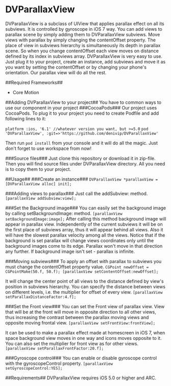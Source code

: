 DVParallaxView
==============

DVParallaxView is a subclass of UIView that applies parallax effect on all its subviews. It is controlled by gyroscope in iOS 7 way. You can add views to parallax scene by simply adding them to DVParallaxView subviews. Move views with parallax by simply changing the contentOffset property. The place of view in subviews hierarchy is simultaneously its depth in parallax scene. So when you change contentOffset each view moves on distance defined by its index in subviews array.
DVParallaxView is very easy to use. Just plug it to your project, create an instance, add subviews and move it as you want by setting the contentOffset or by changing your phone's orientation. Our parallax view will do all the rest.

##Required Frameworks##
  - Core Motion

##Adding DVParallaxView to your project##
You have to common ways to use our component in your project
###CocoaPods###
Our project uses CocoaPods. To plug it to your project you need to create Podfile and add following lines to it:

`platform :ios, '6.1' //whatever version you want, but >=5.0`
`pod 'DVParallaxView', :git=>'https://github.com/denivip/DVParallaxView'`

Then run `pod install` from your console and it will do all the magic. Just don't forget to use workspace from now!

###Source files###
Just clone this repository or download it in zip-file. Then you will find source files under DVParallaxView directory. All you need is to copy them to your project.

##Usage##
###Create an instance###
`DVParallaxView *parallaxView = [DVParallaxView alloc] init];`

###Adding views to parallax###
Just call the addSubview: method.
`[parallaxView addSubview:view];`

###Set the Background image###
You can easily set the background image by calling setBackgroundImage: method. 
`[parallaxView setBackgroundImage:image];`
After calling this method background image will appear in parallax view. Independently of the current subviews it will be on the first place of subviews array, thus it will appear behind all views. Also it will have the slowest parallax velocity among all the views.
Notice that if the background is set parallax will change views coordinates only until the background images come to its edge. Parallax won't move in that direction any further. If background image isn't set - parallax is infinite.

###Moving subviews###
To apply an offset with parallax to subviews you must change the contentOffset property value.
`CGPoint newOffset = CGPointMake(50.f, 50.f);
[parallaxView setContentOffset:newOffset];`

It will change the center point of all views to the distance defined by view's position in subviews hierarchy. You can specify the distance between views on different levels, i.e. the multiplier for offset of every view.
`[parallaxView setParallaxDistanceFactor:4.f];`

###Set the Front view###
You can set the Front view of parallax view. View that will be at the front will move in opposite direction to all other views, thus increasing the contrast between the parallax moving views and opposite moving frontal view.
`[parallaxView setFrontView:frontView];`

It can be used to make a parallax effect made at homescreen in iOS 7, when space background view moves in one way and icons moves opposite to it.
You can also set the multiplier for front view as for other views.
`[parallaxView setParallaxFrontFactor:20.f];`

###Gyroscope control###
You can enable or disable gyroscope control with the gyroscopeControl property.
`[parallaxView setGyroscopeControl:YES];`

##Requirements##
DVParallaxView requires iOS 5.0 or higher and ARC.
